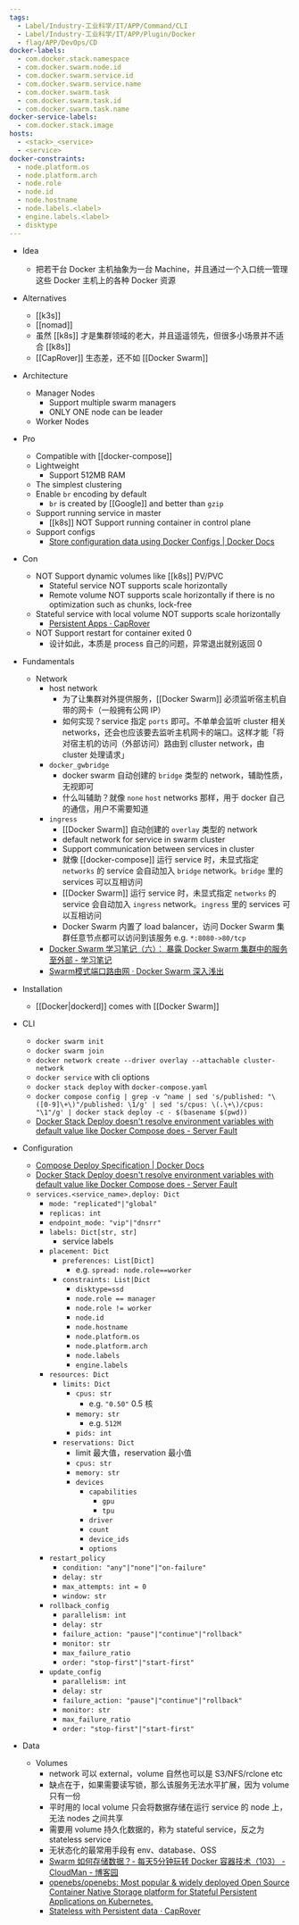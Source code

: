 ```yaml
---
tags:
  - Label/Industry-工业科学/IT/APP/Command/CLI
  - Label/Industry-工业科学/IT/APP/Plugin/Docker
  - flag/APP/DevOps/CD
docker-labels:
  - com.docker.stack.namespace
  - com.docker.swarm.node.id
  - com.docker.swarm.service.id
  - com.docker.swarm.service.name
  - com.docker.swarm.task
  - com.docker.swarm.task.id
  - com.docker.swarm.task.name
docker-service-labels:
  - com.docker.stack.image
hosts:
  - <stack>_<service>
  - <service>
docker-constraints:
  - node.platform.os
  - node.platform.arch
  - node.role
  - node.id
  - node.hostname
  - node.labels.<label>
  - engine.labels.<label>
  - disktype
---
```


- Idea
    - 把若干台 Docker 主机抽象为一台 Machine，并且通过一个入口统一管理这些 Docker 主机上的各种 Docker 资源

- Alternatives
    - [[k3s]]
    - [[nomad]]
    - 虽然 [[k8s]] 才是集群领域的老大，并且遥遥领先，但很多小场景并不适合 [[k8s]]
    - [[CapRover]] 生态差，还不如 [[Docker Swarm]]

- Architecture
    - Manager Nodes
        - Support multiple swarm managers
        - ONLY ONE node can be leader
    - Worker Nodes

- Pro
    - Compatible with [[docker-compose]]
    - Lightweight
        - Support 512MB RAM
    - The simplest clustering
    - Enable `br` encoding by default
        - `br` is created by [[Google]] and better than `gzip`
    - Support running service in master
        - [[k8s]] NOT Support running container in control plane
    - Support configs
        - [Store configuration data using Docker Configs | Docker Docs](https://docs.docker.com/engine/swarm/configs/)

- Con
    - NOT Support dynamic volumes like [[k8s]] PV/PVC
        - Stateful service NOT supports scale horizontally
        - Remote volume NOT supports scale horizontally if there is no optimization such as chunks, lock-free
    - Stateful service with local volume NOT supports scale horizontally
        - [Persistent Apps · CapRover](https://caprover.com/docs/persistent-apps.html)
    - NOT Support restart for container exited 0
        - 设计如此，本质是 process 自己的问题，异常退出就别返回 0

- Fundamentals
    - Network
        - host network
            - 为了让集群对外提供服务，[[Docker Swarm]] 必须监听宿主机自带的网卡（一般拥有公网 IP）
            - 如何实现？service 指定 `ports` 即可。不单单会监听 cluster 相关 networks，还会也应该要去监听主机网卡的端口。这样才能「将对宿主机的访问（外部访问）路由到 clluster network，由 cluster 处理请求」
        - `docker_gwbridge`
            - docker swarm 自动创建的 `bridge` 类型的 network，辅助性质，无视即可
            - 什么叫辅助？就像 `none` `host` networks 那样，用于 docker 自己的通信，用户不需要知道
        - `ingress`
            - [[Docker Swarm]] 自动创建的 `overlay` 类型的 network
            - default network for service in swarm cluster
            - Support communication between services in cluster
            - 就像 [[docker-compose]] 运行 service 时，未显式指定 `networks` 的 service 会自动加入 `bridge` network。`bridge` 里的 services 可以互相访问
            - [[Docker Swarm]] 运行 service 时，未显式指定 `networks` 的 service 会自动加入 `ingress` network。`ingress` 里的 services 可以互相访问
            - Docker Swarm 内置了 load balancer，访问 Docker Swarm 集群任意节点都可以访问到该服务 e.g. `*:8080->80/tcp`
        - [Docker Swarm 学习笔记（六）： 暴露 Docker Swarm 集群中的服务至外部 - 学习笔记](https://www.hty1024.com/archives/dockerswarm-xue-xi--liu--bao-lu-dockerswarm-ji-qun-zhong-de-fu-wu-zhi-wai-bu)
        - [Swarm模式端口路由网 · Docker Swarm 深入浅出](https://holynull.gitbooks.io/docker-swarm/content/kai-shi-shi-yong-swarm/swarmmo-shi-duan-kou-lu-you.html)

- Installation
    - [[Docker|dockerd]] comes with [[Docker Swarm]]

- CLI
    - `docker swarm init`
    - `docker swarm join`
    - `docker network create --driver overlay --attachable cluster-network`
    - `docker service` with cli options
    - `docker stack deploy` with `docker-compose.yaml`
    - `docker compose config | grep -v ^name | sed 's/published: "\([0-9]\+\)"/published: \1/g' | sed 's/cpus: \(.\+\)/cpus: "\1"/g' | docker stack deploy -c - $(basename $(pwd))`
    - [Docker Stack Deploy doesn't resolve environment variables with default value like Docker Compose does - Server Fault](https://serverfault.com/questions/1115847/docker-stack-deploy-doesnt-resolve-environment-variables-with-default-value-lik)

- Configuration
    - [Compose Deploy Specification | Docker Docs](https://docs.docker.com/compose/compose-file/deploy/)
    - [Docker Stack Deploy doesn't resolve environment variables with default value like Docker Compose does - Server Fault](https://serverfault.com/questions/1115847/docker-stack-deploy-doesnt-resolve-environment-variables-with-default-value-lik)
    - `services.<service_name>.deploy: Dict`
        - `mode: "replicated"|"global"`
        - `replicas: int`
        - `endpoint_mode: "vip"|"dnsrr"`
        - `labels: Dict[str, str]`
            - service labels
        - `placement: Dict`
            - `preferences: List[Dict]`
                - e.g. `spread: node.role==worker`
            - `constraints: List|Dict`
                - `disktype=ssd`
                - `node.role == manager`
                - `node.role != worker`
                - `node.id`
                - `node.hostname`
                - `node.platform.os`
                - `node.platform.arch`
                - `node.labels`
                - `engine.labels`
        - `resources: Dict`
            - `limits: Dict`
                - `cpus: str`
                    - e.g. `"0.50"` 0.5 核
                - `memory: str`
                    - e.g. `512M`
                - `pids: int`
            - `reservations: Dict`
                - limit 最大值，reservation 最小值
                - `cpus: str`
                - `memory: str`
                - `devices`
                    - `capabilities`
                        - `gpu`
                        - `tpu`
                    - `driver`
                    - `count`
                    - `device_ids`
                    - `options`
        - `restart_policy`
            - `condition: "any"|"none"|"on-failure"`
            - `delay: str`
            - `max_attempts: int = 0`
            - `window: str`
        - `rollback_config`
            - `parallelism: int`
            - `delay: str`
            - `failure_action: "pause"|"continue"|"rollback"`
            - `monitor: str`
            - `max_failure_ratio`
            - `order: "stop-first"|"start-first"`
        - `update_config`
            - `parallelism: int`
            - `delay: str`
            - `failure_action: "pause"|"continue"|"rollback"`
            - `monitor: str`
            - `max_failure_ratio`
            - `order: "stop-first"|"start-first"`

- Data
    - Volumes
        - network 可以 external，volume 自然也可以是 S3/NFS/rclone etc
        - 缺点在于，如果需要读写锁，那么该服务无法水平扩展，因为 volume 只有一份
        - 平时用的 local volume 只会将数据存储在运行 service 的 node 上，无法 nodes 之间共享
        - 需要用 volume 持久化数据的，称为 stateful service，反之为 stateless service
        - 无状态化的最常用手段有 env、database、OSS
        - [Swarm 如何存储数据？- 每天5分钟玩转 Docker 容器技术（103） - CloudMan - 博客园](https://www.cnblogs.com/CloudMan6/p/8000906.html)
        - [openebs/openebs: Most popular & widely deployed Open Source Container Native Storage platform for Stateful Persistent Applications on Kubernetes.](https://github.com/openebs/openebs)
        - [Stateless with Persistent data · CapRover](https://caprover.com/docs/stateless-with-persistent-data.html)
